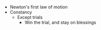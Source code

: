 - Newton's first law of motion
- Constancy
    - Except trials
        - Win the trial, and stay on blessings
